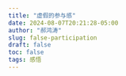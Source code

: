 ```yaml
---
title: "虚假的参与感"
date: 2024-08-07T20:21:28-05:00
author: "郝鸿涛"
slug: false-participation
draft: false
toc: false
tags: 感悟
---
```

